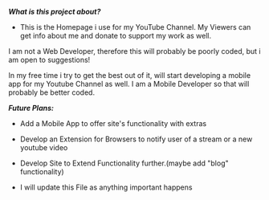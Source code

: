 
***What is this project about?***

* This is the Homepage i use for my YouTube Channel.
My Viewers can get info about me and donate to support my work as well.

I am not a Web Developer, therefore this will probably be poorly coded, but i am open to suggestions!

In my free time i try to get the best out of it, will start developing a mobile app for my Youtube Channel as well. I am a Mobile Developer so that will probably be better coded.

***Future Plans:***

* Add a Mobile App to offer site's functionality with extras
* Develop an Extension for Browsers to notify user of a stream or a new youtube video
* Develop Site to Extend Functionality further.(maybe add "blog" functionality)





* I will update this File as anything important happens

